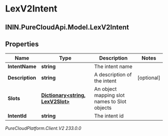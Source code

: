 # LexV2Intent

## ININ.PureCloudApi.Model.LexV2Intent

## Properties

|Name | Type | Description | Notes|
|------------ | ------------- | ------------- | -------------|
| **IntentName** | **string** | The intent name | |
| **Description** | **string** | A description of the intent | [optional] |
| **Slots** | [**Dictionary&lt;string, LexV2Slot&gt;**](LexV2Slot) | An object mapping slot names to Slot objects | |
| **IntentId** | **string** | The intent id | |



_PureCloudPlatform.Client.V2 233.0.0_
